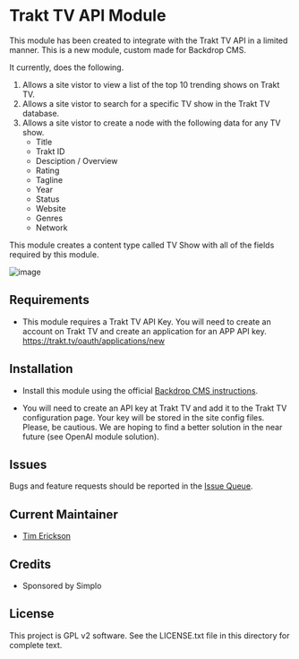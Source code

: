 # Trakt TV API Module

This module has been created to integrate with the Trakt TV API in a limited
manner. This is a new module, custom made for Backdrop CMS.

It currently, does the following. 

1) Allows a site vistor to view a list of the top 10 trending shows on Trakt TV.
2) Allows a site vistor to search for a specific TV show in the Trakt TV database.
3) Allows a site vistor to create a node with the following data for any TV show.
   - Title
   - Trakt ID
   - Desciption / Overview
   - Rating
   - Tagline
   - Year
   - Status
   - Website
   - Genres
   - Network
  
This module creates a content type called TV Show with all of the fields required by
this module. 

![image](https://github.com/user-attachments/assets/655b077f-beb0-407e-bae4-51668a62e908)


## Requirements

- This module requires a Trakt TV API Key. You will need to create an account on
  Trakt TV and create an application for an APP API key.
  https://trakt.tv/oauth/applications/new

## Installation

- Install this module using the official [Backdrop CMS instructions](https://backdropcms.org/user-guide/modules).

- You will need to create an API key at Trakt TV and add it to the Trakt TV configuration
  page. Your key will be stored in the site config files. Please, be cautious. We are hoping
  to find a better solution in the near future (see OpenAI module solution). 

## Issues

Bugs and feature requests should be reported in the [Issue Queue](https://github.com/backdrop-contrib/openai/issues).

## Current Maintainer

- [Tim Erickson](https://github.com/stpaultim)

## Credits

- Sponsored by Simplo

## License

This project is GPL v2 software. See the LICENSE.txt file in this directory for complete text.
